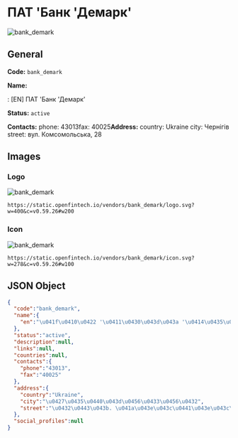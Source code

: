 
# ПАТ 'Банк 'Демарк' 
![bank_demark](https://static.openfintech.io/vendors/bank_demark/logo.svg?w=400&c=v0.59.26#w200)  

## General 
 
**Code:** `bank_demark` 
 
**Name:** 
 
:	[EN] ПАТ 'Банк 'Демарк' 
 
**Status:** `active` 
 
**Contacts:** 
phone: 43013fax: 40025**Address:** 
country: Ukraine 
city: Чернігів 
street: вул. Комсомольська, 28 

## Images 

### Logo 
 
![bank_demark](https://static.openfintech.io/vendors/bank_demark/logo.svg?w=400&c=v0.59.26#w200)  

```
https://static.openfintech.io/vendors/bank_demark/logo.svg?w=400&c=v0.59.26#w200
```  

### Icon 
 
![bank_demark](https://static.openfintech.io/vendors/bank_demark/icon.svg?w=278&c=v0.59.26#w100)  

```
https://static.openfintech.io/vendors/bank_demark/icon.svg?w=278&c=v0.59.26#w100
```  

## JSON Object 

```json
{
  "code":"bank_demark",
  "name":{
    "en":"\u041f\u0410\u0422 '\u0411\u0430\u043d\u043a '\u0414\u0435\u043c\u0430\u0440\u043a'"
  },
  "status":"active",
  "description":null,
  "links":null,
  "countries":null,
  "contacts":{
    "phone":"43013",
    "fax":"40025"
  },
  "address":{
    "country":"Ukraine",
    "city":"\u0427\u0435\u0440\u043d\u0456\u0433\u0456\u0432",
    "street":"\u0432\u0443\u043b. \u041a\u043e\u043c\u0441\u043e\u043c\u043e\u043b\u044c\u0441\u044c\u043a\u0430, 28"
  },
  "social_profiles":null
}
```  
